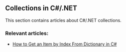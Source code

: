 ## Collections in C#/.NET

This section contains articles about C#/.NET collections.

### Relevant articles:

- [How to Get an Item by Index From Dictionary in C#](https://code-maze.com/csharp-get-item-by-index-from-dictionary/)
